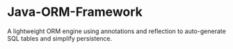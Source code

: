 # Java-ORM-Framework
A lightweight ORM engine using annotations and reflection to auto-generate SQL tables and simplify persistence.
